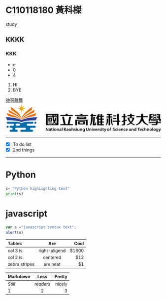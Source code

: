 #  C110118180 黃科榤
study
## KKKK
###  KKK
* e
* 0
* 4
1. HI
2. BYE
   
[帥哥跳舞](https://reurl.cc/4W3dnv)
![NKUST](nkust.png "高科大")
***
- [x] To do list
- [x] 2nd things
***
# Python
```python
s= "Python highLighting text"
print(s)
```
# javascript
```js
var s ="javascript syntax text";
alert(s)
```
| Tables    |  Are    |  Cool  |
| :------   | :----:  | -----: |
| col 3 is  | right-aligend | $1600 |
| col 2 is  | centered | $12 |
| zebra stripes  | are neat | $1 |

| **Markdown**    |  **Less**    |  **Pretty**  |
| :------   | :----:  | -----: |
| *Still*   | *readers* | nicely |
| 1  | 2 | 3 |
